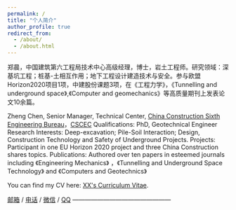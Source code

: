 ```yaml
---
permalink: /
title: "个人简介"
author_profile: true
redirect_from: 
  - /about/
  - /about.html
---
```


郑晨，中国建筑第六工程局技术中心高级经理，博士，岩土工程师。研究领域：深基坑工程；桩基-土相互作用；地下工程设计建造技术与安全。参与欧盟Horizon2020项目1项，中建股份课题3项，在《工程力学》，《Tunnelling and underground space》,《Computer and geomechanics》等高质量期刊上发表论文10余篇。

Zheng Chen, Senior Manager, Technical Center, [China Construction Sixth Engineering Bureau](https://6bur.cscec.com/xwzx2/gskx2/202112/3454378.html)，[CSCEC](https://en.cscec.com/)
Qualifications: PhD, Geotechnical Engineer
Research Interests: Deep-excavation; Pile-Soil Interaction; Design, Construction Technology and Safety of Underground Projects.
Projects: Participant in one EU Horizon 2020 project and three China Construction shares topics.
Publications: Authored over ten papers in esteemed journals including 《Engineering Mechanics》 ，《Tunnelling and Underground Space Technology》 and 《Computers and Geotechnics》

You can find my CV here: [XX's Curriculum Vitae](../assets/Curriculum_Vitae.pdf).

[邮箱](mailto:zheng_chen1991@163.com) / [电话](https://github.com/QiuDi233) / [微信](../images/Wechat.jpg) / [QQ](https://blog.csdn.net/qd1813100174?spm=1000.2115.3001.5343)
————————————————
